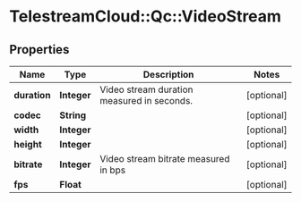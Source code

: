 # TelestreamCloud::Qc::VideoStream

## Properties
Name | Type | Description | Notes
------------ | ------------- | ------------- | -------------
**duration** | **Integer** | Video stream duration measured in seconds. | [optional] 
**codec** | **String** |  | [optional] 
**width** | **Integer** |  | [optional] 
**height** | **Integer** |  | [optional] 
**bitrate** | **Integer** | Video stream bitrate measured in bps | [optional] 
**fps** | **Float** |  | [optional] 


